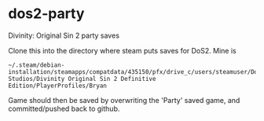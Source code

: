 # dos2-party
Divinity: Original Sin 2 party saves

Clone this into the directory where steam puts saves for DoS2. Mine is

    ~/.steam/debian-installation/steamapps/compatdata/435150/pfx/drive_c/users/steamuser/Documents/Larian Studios/Divinity Original Sin 2 Definitive Edition/PlayerProfiles/Bryan

Game should then be saved by overwriting the 'Party' saved game, and committed/pushed back to github.
